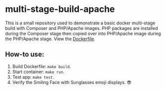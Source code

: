 # multi-stage-build-apache

This is a small repository used to demonstrate a basic docker multi-stage build with Composer and PHP/Apache images. PHP packages are installed during the Composer stage then copied over into PHP/Apache image during the PHP/Apache stage. View the [Dockerfile](https://github.com/derekmbrown/multi-stage-build-apache/blob/main/Dockerfile).

## How-to use:

1. Build Dockerfile: `make build`.
1. Start container: `make run`.
1. Test app: `make test`.
1. Verify the Smiling Face with Sunglasses emoji displays. :sunglasses:
